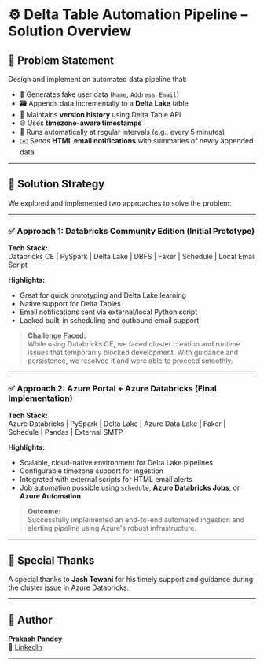 # ⚙️ Delta Table Automation Pipeline – Solution Overview

## 📌 Problem Statement

Design and implement an automated data pipeline that:

- 🧪 Generates fake user data (`Name`, `Address`, `Email`)
- 🗃️ Appends data incrementally to a **Delta Lake** table
- 🧾 Maintains **version history** using Delta Table API
- 🌐 Uses **timezone-aware timestamps**
- 🔁 Runs automatically at regular intervals (e.g., every 5 minutes)
- ✉️ Sends **HTML email notifications** with summaries of newly appended data

---

## 🧠 Solution Strategy

We explored and implemented two approaches to solve the problem:

---

### ✅ Approach 1: **Databricks Community Edition (Initial Prototype)**

**Tech Stack:**  
Databricks CE | PySpark | Delta Lake | DBFS | Faker | Schedule | Local Email Script

**Highlights:**
- Great for quick prototyping and Delta Lake learning
- Native support for Delta Tables
- Email notifications sent via external/local Python script
- Lacked built-in scheduling and outbound email support

> **Challenge Faced:**  
While using Databricks CE, we faced cluster creation and runtime issues that temporarily blocked development. With guidance and persistence, we resolved it and were able to proceed smoothly.

---

### ✅ Approach 2: **Azure Portal + Azure Databricks (Final Implementation)**

**Tech Stack:**  
Azure Databricks | PySpark | Delta Lake | Azure Data Lake | Faker | Schedule | Pandas | External SMTP

**Highlights:**
- Scalable, cloud-native environment for Delta Lake pipelines
- Configurable timezone support for ingestion
- Integrated with external scripts for HTML email alerts
- Job automation possible using `schedule`, **Azure Databricks Jobs**, or **Azure Automation**

> **Outcome:**  
Successfully implemented an end-to-end automated ingestion and alerting pipeline using Azure's robust infrastructure.

---

## 🙏 Special Thanks

A special thanks to **Jash Tewani** for his timely support and guidance during the cluster issue in Azure Databricks. 

---

## 👤 Author

**Prakash Pandey**  
🔗 [LinkedIn](https://www.linkedin.com/in/prakash-pandey-2827522b1/)

---

